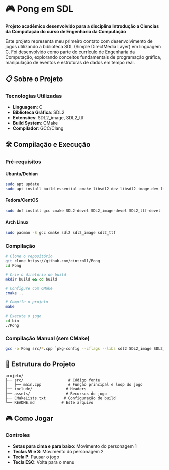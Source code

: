 # 🎮 Pong em SDL

**Projeto acadêmico desenvolvido para a disciplina Introdução a Ciencias da Computação do curso de Engenharia da Computação**

Este projeto representa meu primeiro contato com desenvolvimento de jogos utilizando a biblioteca SDL (Simple DirectMedia Layer) em linguagem C. Foi desenvolvido como parte do currículo de Engenharia da Computação, explorando conceitos fundamentais de programação gráfica, manipulação de eventos e estruturas de dados em tempo real.

## 📋 Sobre o Projeto

### Tecnologias Utilizadas
- **Linguagem**: C
- **Biblioteca Gráfica**: SDL2
- **Extensões**: SDL2_image, SDL2_ttf
- **Build System**: CMake
- **Compilador**: GCC/Clang

## 🛠️ Compilação e Execução

### Pré-requisitos

#### Ubuntu/Debian
```bash
sudo apt update
sudo apt install build-essential cmake libsdl2-dev libsdl2-image-dev libsdl2-ttf-dev
```

#### Fedora/CentOS
```bash
sudo dnf install gcc cmake SDL2-devel SDL2_image-devel SDL2_ttf-devel
```

#### Arch Linux
```bash
sudo pacman -S gcc cmake sdl2 sdl2_image sdl2_ttf
```

### Compilação

```bash
# Clone o repositório
git clone https://github.com/cintroll/Pong
cd Pong 

# Crie o diretório de build
mkdir build && cd build

# Configure com CMake
cmake ..

# Compile o projeto
make

# Execute o jogo
cd bin
./Pong
```

### Compilação Manual (sem CMake)
```bash
gcc -o Pong src/*.cpp `pkg-config --cflags --libs sdl2 SDL2_image SDL2_ttf`
```

## 🎯 Estrutura do Projeto

```
projeto/
├── src/                    # Código fonte
│   ├── main.cpp            # Função principal e loop do jogo
├── include/               # Headers
├── assets/                # Recursos do jogo
├── CMakeLists.txt        # Configuração de build
└── README.md            # Este arquivo
```

## 🎮 Como Jogar

### Controles
- **Setas para cima e para baixo**: Movimento do personagem 1
- **Teclas W e S**: Movimento do personagem 2
- **Tecla P**: Pausar o jogo
- **Tecla ESC**: Volta para o menu

